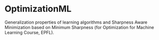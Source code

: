 # OptimizationML
Generalization properties of learning algorithms and Sharpness Aware Minimization based on Minimum Sharpness (for Optimization for Machine Learning Course, EPFL).
